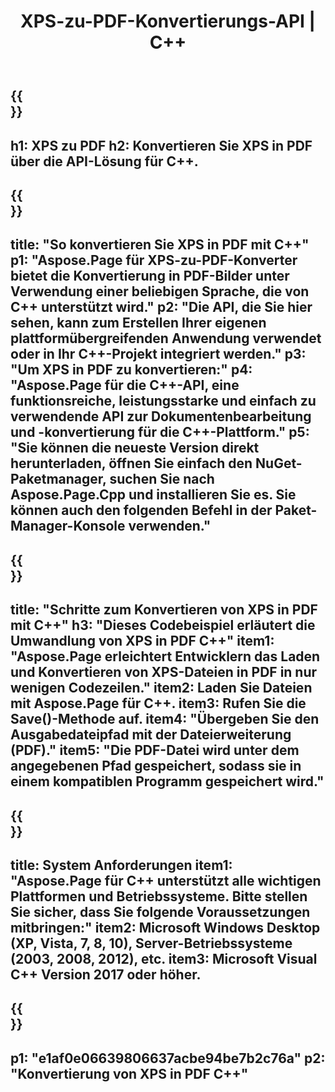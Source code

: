 ﻿---
translation: true
template: /_templates/_conversion-child-cpp.md
title: XPS-zu-PDF-Konvertierungs-API | C++
url: /cpp/conversion/xps-to-pdf/
description: PS-zu-PDF-Konvertierung bereitgestellt von Aspose.Page für die C++-API-Lösung. Funktioniert in C++ Runtime Environment für Windows 32 Bit, Windows 64 Bit und Linux 64 Bit.
informat: XPS
outformat: PDF
otherformats: EPS PS
---

{{<section banner>}}
---
h1: XPS zu PDF
h2: Konvertieren Sie XPS in PDF über die API-Lösung für C++.
---

{{<section overview>}}
---
title: "So konvertieren Sie XPS in PDF mit C++"
p1: "Aspose.Page für XPS-zu-PDF-Konverter bietet die Konvertierung in PDF-Bilder unter Verwendung einer beliebigen Sprache, die von C++ unterstützt wird."
p2: "Die API, die Sie hier sehen, kann zum Erstellen Ihrer eigenen plattformübergreifenden Anwendung verwendet oder in Ihr C++-Projekt integriert werden."
p3: "Um XPS in PDF zu konvertieren:"
p4: "Aspose.Page für die C++-API, eine funktionsreiche, leistungsstarke und einfach zu verwendende API zur Dokumentenbearbeitung und -konvertierung für die C++-Plattform."
p5: "Sie können die neueste Version direkt herunterladen, öffnen Sie einfach den NuGet-Paketmanager, suchen Sie nach Aspose.Page.Cpp und installieren Sie es. Sie können auch den folgenden Befehl in der Paket-Manager-Konsole verwenden."
---

{{<section feature1>}}
---
title: "Schritte zum Konvertieren von XPS in PDF mit C++"
h3: "Dieses Codebeispiel erläutert die Umwandlung von XPS in PDF C++"
item1: "Aspose.Page erleichtert Entwicklern das Laden und Konvertieren von XPS-Dateien in PDF in nur wenigen Codezeilen."
item2: Laden Sie Dateien mit Aspose.Page für C++.
item3: Rufen Sie die Save()-Methode auf.
item4: "Übergeben Sie den Ausgabedateipfad mit der Dateierweiterung (PDF)."
item5: "Die PDF-Datei wird unter dem angegebenen Pfad gespeichert, sodass sie in einem kompatiblen Programm gespeichert wird."
---

{{<section feature2>}}
---
title: System Anforderungen
item1: "Aspose.Page für C++ unterstützt alle wichtigen Plattformen und Betriebssysteme. Bitte stellen Sie sicher, dass Sie folgende Voraussetzungen mitbringen:"
item2: Microsoft Windows Desktop (XP, Vista, 7, 8, 10), Server-Betriebssysteme (2003, 2008, 2012), etc.
item3: Microsoft Visual C++ Version 2017 oder höher.
---

{{<section gist>}}
---
p1: "e1af0e06639806637acbe94be7b2c76a"
p2: "Konvertierung von XPS in PDF C++"
---
